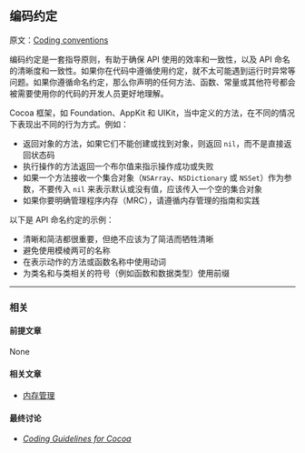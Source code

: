 ## 编码约定

原文：[Coding conventions](https://developer.apple.com/library/archive/documentation/General/Conceptual/DevPedia-CocoaCore/CodingConventions.html#//apple_ref/doc/uid/TP40008195-CH53-SW1)

编码约定是一套指导原则，有助于确保 API 使用的效率和一致性，以及 API 命名的清晰度和一致性。如果你在代码中遵循使用约定，就不太可能遇到运行时异常等问题。如果你遵循命名约定，那么你声明的任何方法、函数、常量或其他符号都会被需要使用你的代码的开发人员更好地理解。

Cocoa 框架，如 Foundation、AppKit 和 UIKit，当中定义的方法，在不同的情况下表现出不同的行为方式。例如：

* 返回对象的方法，如果它们不能创建或找到对象，则返回 `nil`，而不是直接返回状态码
* 执行操作的方法返回一个布尔值来指示操作成功或失败
* 如果一个方法接收一个集合对象（`NSArray`、`NSDictionary` 或 `NSSet`）作为参数，不要传入 `nil` 来表示默认或没有值，应该传入一个空的集合对象
* 如果你要明确管理程序内存（MRC），请遵循内存管理的指南和实践

以下是 API 命名约定的示例：

- 清晰和简洁都很重要，但绝不应该为了简洁而牺牲清晰
- 避免使用模棱两可的名称
- 在表示动作的方法或函数名称中使用动词
- 为类名和与类相关的符号（例如函数和数据类型）使用前缀

---

### 相关

#### 前提文章

None

#### 相关文章

- [内存管理](https://github.com/teney97/iOS-CocoaCoreCompetencies-Chinese/blob/main/Content/%E5%86%85%E5%AD%98%E7%AE%A1%E7%90%86.md)

#### 最终讨论

* *[Coding Guidelines for Cocoa](https://developer.apple.com/library/archive/documentation/Cocoa/Conceptual/CodingGuidelines/CodingGuidelines.html#//apple_ref/doc/uid/10000146i)*



